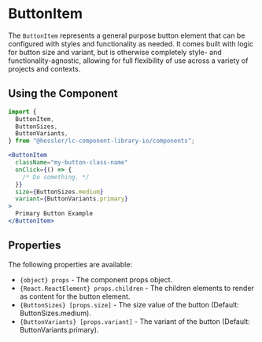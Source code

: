 # ButtonItem

The `ButtonItem` represents a general purpose button element that can be configured with styles and functionality as needed. It comes built with logic for button size and variant, but is otherwise completely style- and functionality-agnostic, allowing for full flexibility of use across a variety of projects and contexts.

## Using the Component

```jsx
import {
  ButtonItem,
  ButtonSizes,
  ButtonVariants,
} from "@hessler/lc-component-library-io/components";

<ButtonItem
  className="my-button-class-name"
  onClick={() => {
    /* Do something. */
  }}
  size={ButtonSizes.medium}
  variant={ButtonVariants.primary}
>
  Primary Button Example
</ButtonItem>
```

## Properties

The following properties are available:

- `{object} props` - The component props object.
- `{React.ReactElement} props.children` - The children elements to render as content for the button element.
- `{ButtonSizes} [props.size]` - The size value of the button (Default: ButtonSizes.medium).
- `{ButtonVariants} [props.variant]` - The variant of the button (Default: ButtonVariants.primary).

